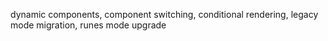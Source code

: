 dynamic components, component switching, conditional rendering, legacy mode migration, runes mode upgrade